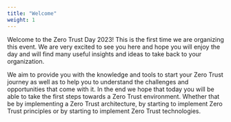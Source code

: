 ```yaml
---
title: "Welcome"
weight: 1
---
```


Welcome to the Zero Trust Day 2023! This is the first time we are organizing this event. We are very excited to see you here and hope you will enjoy the day and will find many useful insights and ideas to take back to your organization.

We aim to provide you with the knowledge and tools to start your Zero Trust journey as well as to help you to understand the challenges and opportunities that come with it. In the end we hope that today you will be able to take the first steps towards a Zero Trust environment. Whether that be by implementing a Zero Trust architecture, by starting to implement Zero Trust principles or by starting to implement Zero Trust technologies.